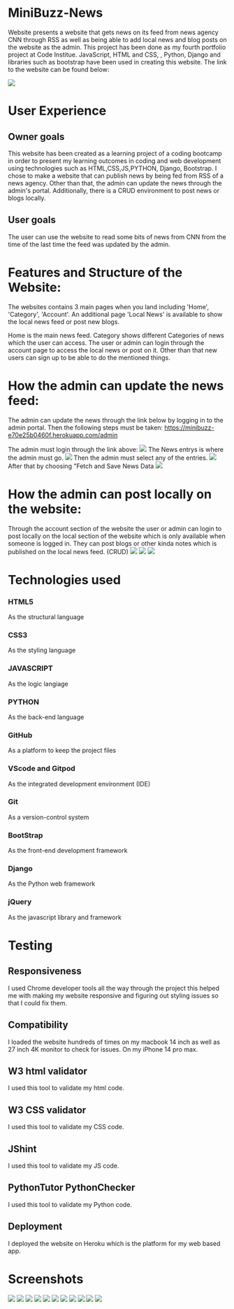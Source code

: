 # MiniBuzz-News

Website presents a website that gets news on its feed from news agency CNN through RSS as well as being able to add local news and blog posts on the website as the admin.
This project has been done as my fourth portfolio project at Code Institue. JavaScript, HTML and CSS, , Python, Django and libraries such as bootstrap have been used in creating this website. 
The link to the website can be found below:

<img src=screenshots/mockup.jpg>

# User Experience

## Owner goals
This website has been created as a learning project of a coding bootcamp in order to present my learning outcomes in coding and web development using technologies such as HTML,CSS,JS,PYTHON, Django, Bootstrap. I chose to make a website that can publish news by being fed from RSS of a news agency. Other than that, the admin can update the news through the admin's portal. Additionally, there is a CRUD environment to post news or blogs locally.

## User goals
The user can use the website to read some bits of news from CNN from the time of the last time the feed was updated by the admin.

# Features and Structure of the Website:
The websites contains 3 main pages when you land including 'Home', 'Category', 'Account'. An additional page 'Local News' is available to show the local news feed or post new blogs.

Home is the main news feed.
Category shows different Categories of news which the user can access.
The user or admin can login through the account page to access the local news or post on it. Other than that new users can sign up to be able to do the mentioned things.




# How the admin can update the news feed:
The admin can update the news through the link below by logging in to the admin portal. Then the following steps must be taken:
https://minibuzz-e70e25b0460f.herokuapp.com/admin

The admin must login through the link above:
<img src=screenshots/feed1.png>
The News entrys is where the admin must go.
<img src=screenshots/feed2.png>
Then the admin must select any of the entries.
<img src=screenshots/feed3.png>
After that by choosing "Fetch and Save News Data
<img src=screenshots/feed4.png>



# How the admin can post locally on the website:
Through the account section of the website the user or admin can login to post locally on the local section of the website which is only available when someone is logged in. They can post blogs or other kinda notes which is published on the local news feed. (CRUD)
<img src=screenshots/local1.png>
<img src=screenshots/local2.png>
<img src=screenshots/local3.png>


# Technologies used

### HTML5
As the structural language
### CSS3
As the styling language
### JAVASCRIPT
As the logic langiage
### PYTHON
As the back-end language
### GitHub
As a platform to keep the project files
### VScode and Gitpod
As the integrated development environment (IDE)
### Git
As a version-control system
### BootStrap
As the front-end development framework
### Django
As the Python web framework
### jQuery
As the javascript library and framework
# Testing

## Responsiveness
I used Chrome developer tools all the way through the project this helped me with making my website responsive and figuring out styling issues so that I could fix them.

## Compatibility
I loaded the website hundreds of times on my macbook 14 inch as well as 27 inch 4K monitor to check for issues. On my iPhone 14 pro max.

## W3 html validator
I used this tool to validate my html code.


## W3 CSS validator
I used this tool to validate my CSS code.

## JShint
I used this tool to validate my JS code.

## PythonTutor PythonChecker
I used this tool to validate my Python code.

## Deployment
I deployed the website on Heroku which is the platform for my web based app.

# Screenshots

<img src=screenshots/sc1.jpeg>
<img src=screenshots/sc2.jpeg>
<img src=screenshots/sc3.jpeg>
<img src=screenshots/sc4.jpeg>
<img src=screenshots/sc5.jpeg>
<img src=screenshots/sc6.jpeg>
<img src=screenshots/sc7.jpeg>
<img src=screenshots/sc8.jpeg>
<img src=screenshots/sc9.jpeg>
<img src=screenshots/sc10.jpeg>
<img src=screenshots/sc11.jpeg>
